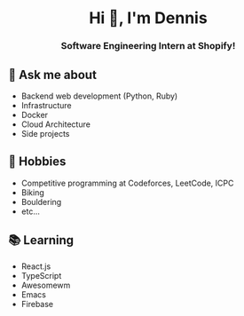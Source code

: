 <h1 align="center"> Hi 👋, I'm Dennis</h1>
<h3 align="center"> Software Engineering Intern at Shopify!</h3>

## 💬 Ask me about
- Backend web development (Python, Ruby)
- Infrastructure
- Docker
- Cloud Architecture
- Side projects 

## 📅 Hobbies
- Competitive programming at Codeforces, LeetCode, ICPC
- Biking
- Bouldering
- etc...

## 📚 Learning
- React.js 
- TypeScript
- Awesomewm
- Emacs
- Firebase
